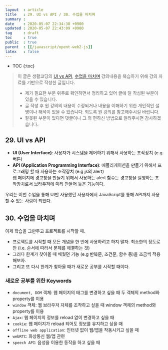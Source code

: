 ```yaml
---
layout  : article
title   : 29. UI vs API / 30. 수업을 마치며
summary : 
date    : 2020-05-07 22:34:38 +0900
updated : 2020-05-07 22:43:09 +0900
tag     : draft
toc     : true
public  : true
parent  : [[/javascript/opent-web2-js]]
latex   : false
---
```

* TOC
{:toc}

> 이 글은 생활코딩의 [UI vs API](https://opentutorials.org/course/3085/18887), [수업을 마치며](https://opentutorials.org/course/3085/18888) 강의내용을 복습하기 위해 강의 자료를 기반으로 작성한 글입니다.
>
> * 제가 필요한 부분 위주로 확인하면서 정리하고 있어 글에 덜 작성된 부분이 있을 수 있습니다.
> * 글 작성 후 원 강의의 내용이 수정되거나 내용을 이해하기 위한 개인적인 설명이나 해석이 있을 수 있습니다. 되도록 원 강의를 참고해주시길 바랍니다.
> * 잘못된 부분이 있다면 댓글이나 그 외 편하신 방법으로 알려주시면 감사하겠습니다.

## 29. UI vs API

* **UI (User Interface)**: 사용자가 시스템을 제어하기 위해서 사용하는 조작장치 (e.g 버튼)
* **API (Application Programming Interface)**: 애플리케이션을 만들기 위해서 프로그래밍 할 때 사용하는 조작장치 (e.g js의 alert) <br>
  웹 페이지에 경고창을 만들기 위해서 사용하는 alert 함수는 경고창을 실행하는 조작장치로서 브라우저에 미리 만들어 놓은 기능이다.

우리는 이번 수업을 통해 UI만 사용했던 사용자에서 JavaScript를 통해 API까지 사용할 수 있는 사람이 되었다.

## 30. 수업을 마치며

이제 학습을 그만두고 프로젝트를 시작할 때.

* 프로젝트를 시작할 때 모든 개념을 한 번에 사용하려고 하지 말자. 최소한의 정도로만 (i.e. 순서에 따라서 문제를 해결하는 것)
* 그러다 한계가 찾아올 때 배웠던 기능 (e.g 반복문, 조건문, 함수 등)을 조금씩 적용해보자.
* 그리고 또 다시 한계가 찾아올 때가 새로운 공부를 시작할 때이다.

### 새로운 공부를 위한 Keywords

* `document, DOM` 객체: 웹 페이지의 태그를 변경하고 싶을 때 두 객체의 method와 property를 이용
* `window` 객체: 웹 브라우저 자체를 조작하고 싶을 때 window 객체의 method와 property를 이용
* `Ajax`: 웹 페이지의 정보를 reload 없이 변경하고 싶을 때
* `cookie`: 웹 페이지가 reload 되어도 정보를 유지하고 싶을 때
* `offline web application`: 인터넷 없이 웹/앱을 작동시키고 싶을 때
* `webRTC`: 화상통신 웹/앱 관련
* `speech API`: 음성을 이용한 동작을 하고 싶을 때
